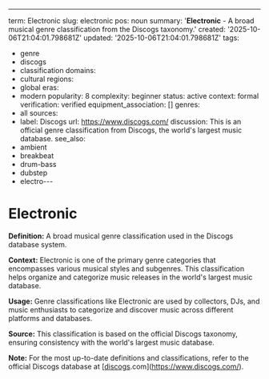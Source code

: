 ---
term: Electronic
slug: electronic
pos: noun
summary: '**Electronic** - A broad musical genre classification from the Discogs taxonomy.'
created: '2025-10-06T21:04:01.798681Z'
updated: '2025-10-06T21:04:01.798681Z'
tags:
- genre
- discogs
- classification
domains:
- cultural
regions:
- global
eras:
- modern
popularity: 8
complexity: beginner
status: active
context: formal
verification: verified
equipment_association: []
genres:
- all
sources:
- label: Discogs
  url: https://www.discogs.com/
discussion: This is an official genre classification from Discogs, the world's largest
  music database.
see_also:
- ambient
- breakbeat
- drum-bass
- dubstep
- electro---

# Electronic

**Definition:** A broad musical genre classification used in the Discogs database system.

**Context:** Electronic is one of the primary genre categories that encompasses various musical styles and subgenres. This classification helps organize and categorize music releases in the world's largest music database.

**Usage:** Genre classifications like Electronic are used by collectors, DJs, and music enthusiasts to categorize and discover music across different platforms and databases.

**Source:** This classification is based on the official Discogs taxonomy, ensuring consistency with the world's largest music database.

**Note:** For the most up-to-date definitions and classifications, refer to the official Discogs database at [[discogs](../d/discogs.md).com](https://www.discogs.com/).